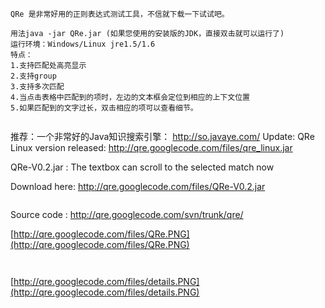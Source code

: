 
```
QRe 是非常好用的正则表达式测试工具，不信就下载一下试试吧。

用法java -jar QRe.jar (如果您使用的安装版的JDK，直接双击就可以运行了)
运行环境：Windows/Linux jre1.5/1.6
特点：
1.支持匹配处高亮显示
2.支持group
3.支持多次匹配
4.当点击表格中匹配到的项时，左边的文本框会定位到相应的上下文位置
5.如果匹配到的文字过长，双击相应的项可以查看细节。 


```

推荐：一个非常好的Java知识搜索引擎： http://so.javaye.com/
Update:
QRe Linux version released: http://qre.googlecode.com/files/qre_linux.jar

QRe-V0.2.jar : The textbox can scroll to the selected match now


Download here: http://qre.googlecode.com/files/QRe-V0.2.jar
```

```

Source code : http://qre.googlecode.com/svn/trunk/qre/

[http://qre.googlecode.com/files/QRe.PNG](http://qre.googlecode.com/files/QRe.PNG)
```


```
[http://qre.googlecode.com/files/details.PNG](http://qre.googlecode.com/files/details.PNG)
